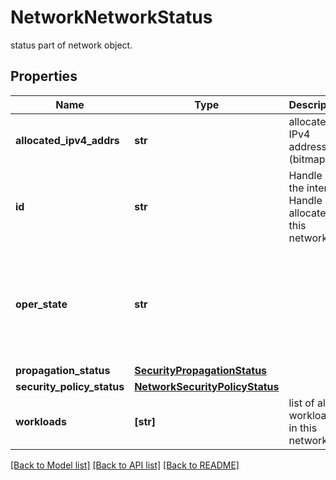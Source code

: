 # NetworkNetworkStatus

status part of network object.
## Properties
Name | Type | Description | Notes
------------ | ------------- | ------------- | -------------
**allocated_ipv4_addrs** | **str** | allocated IPv4 addresses (bitmap). | [optional] 
**id** | **str** | Handle is the internal Handle allocated to this network. | [optional] 
**oper_state** | **str** |  | [optional]  if omitted the server will use the default value of "active"
**propagation_status** | [**SecurityPropagationStatus**](SecurityPropagationStatus.md) |  | [optional] 
**security_policy_status** | [**NetworkSecurityPolicyStatus**](NetworkSecurityPolicyStatus.md) |  | [optional] 
**workloads** | **[str]** | list of all workloads in this network. | [optional] 

[[Back to Model list]](../README.md#documentation-for-models) [[Back to API list]](../README.md#documentation-for-api-endpoints) [[Back to README]](../README.md)


